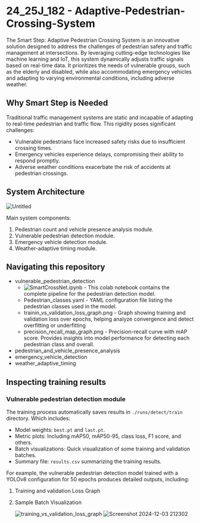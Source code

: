 # 24_25J_182 - Adaptive-Pedestrian-Crossing-System
The Smart Step: Adaptive Pedestrian Crossing System is an innovative solution designed to address the challenges of pedestrian safety and traffic management at intersections. By leveraging cutting-edge technologies like machine learning and IoT, this system dynamically adjusts traffic signals based on real-time data. It prioritizes the needs of vulnerable groups, such as the elderly and disabled, while also accommodating emergency vehicles and adapting to varying environmental conditions, including adverse weather.

## Why Smart Step is Needed
Traditional traffic management systems are static and incapable of adapting to real-time pedestrian and traffic flow. This rigidity poses significant challenges:

  * Vulnerable pedestrians face increased safety risks due to insufficient crossing times.
  * Emergency vehicles experience delays, compromising their ability to respond promptly.
  *  Adverse weather conditions exacerbate the risk of accidents at pedestrian crossings.

## System Architecture
![Untitled](https://github.com/user-attachments/assets/6ffc84cb-5257-40b9-8788-3014ff2cd60c)

Main system components:
  1) Pedestrian count and vehicle presence analysis module.
  2) Vulnerable pedestrian detection module.
  3) Emergency vehicle detection module.
  4) Weather-adaptive timing module.

## Navigating this repository
* vulnerable_pedestrian_detection
    * ![SmartCrossNet.ipynb](https://github.com/IT21373770/24_25J_182-Adaptive-Pedestrian-Crossing-System/blob/main/pedestrian-detection-model/models/SmartCrossNet.ipynb) - This colab notebook contains the complete pipeline for the pedestrian detection model.
    * Pedestrian_classes.yaml - YAML configuration file listing the pedestrian classes used in the model.
    * trainin_vs_validation_loss_graph.png - Graph showing training and validation loss over epochs, helping analyze convergence and detect                                                overfitting or underfitting
    * precision_recall_map_graph.png - Precision-recall curve with mAP score. Provides insights into model performance for detecting each                                                  pedestrian class and overall.
* pedestrian_and_vehicle_presence_analysis
* emergency_vehicle_detection
* weather_adaptive_timing

## Inspecting training results
### Vulnerable pedestrian detection module
The training process automatically saves results in `./runs/detect/train` directory. Which includes:
  * Model weights: `best.pt` and `last.pt`.
  * Metric plots: Including mAP50, mAP50-95, class loss, F1 score, and others.
  * Batch visualizations: Quick visualization of some training and validation batches.
  * Summary file: `results.csv` summarizing the training results.

For example, the vulnerable pedestrian detection model trained with a YOLOv8 configuration for 50 epochs produces detailed outputs, including:
  1) Training and validation Loss Graph
  2) Sample Batch Visualization
     
     ![training_vs_validation_loss_graph](https://github.com/user-attachments/assets/29d57a61-1884-4ac1-aa7b-0965ad9fa2d4)
     ![Screenshot 2024-12-03 212302](https://github.com/user-attachments/assets/e667aafc-99b8-4b6a-a9cb-c50373462ade)



